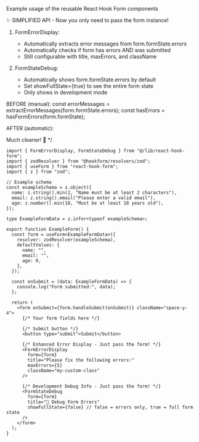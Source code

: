 Example usage of the reusable React Hook Form components

✨ SIMPLIFIED API - Now you only need to pass the form instance!

1. FormErrorDisplay:
   - Automatically extracts error messages from form.formState.errors
   - Automatically checks if form has errors AND was submitted
   - Still configurable with title, maxErrors, and className

2. FormStateDebug:
   - Automatically shows form.formState.errors by default
   - Set showFullState={true} to see the entire form state
   - Only shows in development mode

BEFORE (manual):
const errorMessages = extractErrorMessages(form.formState.errors);
const hasErrors = hasFormErrors(form.formState);
<FormErrorDisplay errorMessages={errorMessages} isVisible={hasErrors} />

AFTER (automatic):
<FormErrorDisplay form={form} />

Much cleaner! 🚀
*/


```tsx
import { FormErrorDisplay, FormStateDebug } from "@/lib/react-hook-form";
import { zodResolver } from "@hookform/resolvers/zod";
import { useForm } from "react-hook-form";
import { z } from "zod";

// Example schema
const exampleSchema = z.object({
  name: z.string().min(2, "Name must be at least 2 characters"),
  email: z.string().email("Please enter a valid email"),
  age: z.number().min(18, "Must be at least 18 years old"),
});

type ExampleFormData = z.infer<typeof exampleSchema>;

export function ExampleForm() {
  const form = useForm<ExampleFormData>({
    resolver: zodResolver(exampleSchema),
    defaultValues: {
      name: "",
      email: "",
      age: 0,
    },
  });

  const onSubmit = (data: ExampleFormData) => {
    console.log("Form submitted:", data);
  };

  return (
    <form onSubmit={form.handleSubmit(onSubmit)} className="space-y-4">
      {/* Your form fields here */}
      
      {/* Submit button */}
      <button type="submit">Submit</button>

      {/* Enhanced Error Display - Just pass the form! */}
      <FormErrorDisplay 
        form={form}
        title="Please fix the following errors:"
        maxErrors={5}
        className="my-custom-class"
      />

      {/* Development Debug Info - Just pass the form! */}
      <FormStateDebug 
        form={form}
        title="🔧 Debug Form Errors"
        showFullState={false} // false = errors only, true = full form state
      />
    </form>
  );
}
```


